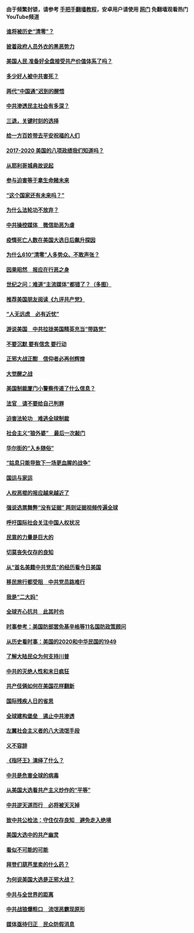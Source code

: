 #### 由于频繁封锁，请参考 [手把手翻墙教程](https://github.com/gfw-breaker/guides/wiki/)，安卓用户请使用 [网门](https://github.com/gfw-breaker/nogfw/blob/master/dl.md?t=01271900) 免翻墙观看热门YouTube频道 

#### [谁将被历史“清零”？](../pages/73/417485.md?t=01271900) 

#### [披着政府人员外衣的黑恶势力](../pages/73/417442.md?t=01271900) 

#### [美国人民 准备好全盘接受共产价值体系了吗？](../pages/73/417491.md?t=01271900) 

#### [多少好人被中共害死？](../pages/73/417144.md?t=01271900) 

#### [两代“中国通”迟到的醒悟](../pages/73/417064.md?t=01271900) 

#### [中共渗透民主社会有多深？](../pages/73/417063.md?t=01271900) 

#### [三退，关键时刻的选择](../pages/73/416969.md?t=01271900) 

#### [给一方百姓带去平安祝福的人们](../pages/73/416941.md?t=01271900) 

#### [2017-2020  美国的八项政绩我们知道吗？](../pages/73/416968.md?t=01271900) 

#### [从耶利哥城典故说起](../pages/73/416892.md?t=01271900) 

#### [参与迫害等于拿生命赌未来](../pages/73/416856.md?t=01271900) 

#### [“这个国家还有未来吗？”](../pages/73/416852.md?t=01271900) 

#### [为什么法轮功不放弃？](../pages/73/416864.md?t=01271900) 

#### [中共操控媒体　微信助恶为虐](../pages/73/416724.md?t=01271900) 

#### [疫情死亡人数在美国大选日后飙升探因](../pages/73/416606.md?t=01271900) 

#### [为什么610“清零”人多势众、不敢声张？](../pages/73/416632.md?t=01271900) 

#### [因果昭然　报应在行恶之身](../pages/73/416582.md?t=01271900) 

#### [世纪之问：难道“主流媒体”都错了？（多图）](../pages/73/416571.md?t=01271900) 

#### [推荐美国朋友阅读《九评共产党》](../pages/73/416510.md?t=01271900) 

#### [“人无远虑　必有近忧”](../pages/73/416513.md?t=01271900) 

#### [游说美国　中共拉拢美国精英充当“带路党”](../pages/73/416529.md?t=01271900) 

#### [不要沉默 要有信念 要行动](../pages/73/416457.md?t=01271900) 

#### [正邪大战正酣　信仰者必再创辉煌](../pages/73/416433.md?t=01271900) 

#### [大觉醒之战](../pages/73/416456.md?t=01271900) 

#### [美国制裁厦门小警察传递了什么信息？](../pages/73/416432.md?t=01271900) 

#### [法官　请不要给自己判罪](../pages/73/416379.md?t=01271900) 

#### [迫害法轮功　难逃全球制裁](../pages/73/416380.md?t=01271900) 

#### [社会主义“狼外婆”　最后一次敲门](../pages/73/416394.md?t=01271900) 

#### [华尔街的“入乡随俗”](../pages/73/416395.md?t=01271900) 

#### [“姑息只能导致下一场更血腥的战争”](../pages/73/416223.md?t=01271900) 

#### [国运与家运](../pages/73/416224.md?t=01271900) 

#### [人权恶棍的报应越来越近了](../pages/73/416276.md?t=01271900) 

#### [强说选票舞弊“没有证据” 两则证据视频传遍全球](../pages/73/416227.md?t=01271900) 

#### [呼吁国际社会关注中国人权状况](../pages/73/416135.md?t=01271900) 

#### [民意的力量是巨大的](../pages/73/416222.md?t=01271900) 

#### [切莫丧失仅存的良知](../pages/73/416134.md?t=01271900) 

#### [从“首名美籍中共党员”的经历看今日美国](../pages/73/416114.md?t=01271900) 

#### [移民旅行都受阻　中共党员路难行](../pages/73/416033.md?t=01271900) 

#### [我是“二大妈”](../pages/73/415529.md?t=01271900) 

#### [全球齐心抗共　此其时也](../pages/73/415989.md?t=01271900) 

#### [时事参考：美国防部罢免基辛格等11名国防政策顾问](../pages/73/415970.md?t=01271900) 

#### [从历史看时事：美国的2020和中华民国的1949](../pages/73/415949.md?t=01271900) 

#### [了解大陆民众为何支持川普](../pages/73/415950.md?t=01271900) 

#### [中共的灭绝人性和末日疯狂](../pages/73/415944.md?t=01271900) 

#### [共产伎俩如何在美国花样翻新](../pages/73/415908.md?t=01271900) 

#### [国际残疾人日的省思](../pages/73/415849.md?t=01271900) 

#### [全球建构堡垒　遏止中共渗透](../pages/73/415850.md?t=01271900) 

#### [左翼社会主义者的八大流氓手段](../pages/73/415802.md?t=01271900) 

#### [义不容辞](../pages/73/415807.md?t=01271900) 

#### [《指环王》演绎了什么？](../pages/73/415739.md?t=01271900) 

#### [中共是危害全球的病毒](../pages/73/415569.md?t=01271900) 

#### [从美国大选看共产主义炒作的“平等”](../pages/73/415654.md?t=01271900) 

#### [中共逆天道而行　必将被天灭掉](../pages/73/415626.md?t=01271900) 

#### [致中共公检法：守住仅存良知　避免走入绝境](../pages/73/415627.md?t=01271900) 

#### [美国大选中的共产幽灵](../pages/73/415618.md?t=01271900) 

#### [看似不可能的可能](../pages/73/415619.md?t=01271900) 

#### [拜登们葫芦里卖的什么药？](../pages/73/415531.md?t=01271900) 

#### [为何说美国大选是正邪大战？](../pages/73/415530.md?t=01271900) 

#### [中共与全世界的距离](../pages/73/415435.md?t=01271900) 

#### [中共战狼爆粗口　流氓恶霸现原形](../pages/73/415426.md?t=01271900) 

#### [媒体亟待归正　民众防假消息](../pages/73/415402.md?t=01271900) 

